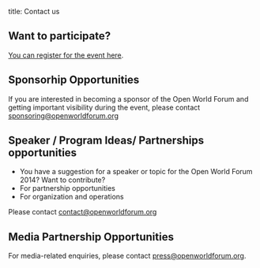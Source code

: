 title: Contact us

## Want to participate?

[You can register for the event here](/en/registration/).

## Sponsorhip Opportunities

If you are interested in becoming a sponsor of the Open World Forum and getting important visibility during the event, please contact [sponsoring@openworldforum.org][2]

## Speaker / Program Ideas/ Partnerships opportunities

* You have a suggestion for a speaker or topic for the Open World Forum 2014? Want to contribute?
* For partnership opportunities
* For organization and operations

Please contact [contact@openworldforum.org][3]

## Media Partnership Opportunities

For media-related enquiries, please contact [press@openworldforum.org][4].

 [2]: mailto:sponsoring%40openworldforum.org
 [3]: mailto:team%40openworldforum.org
 [4]: mailto:press%40openworldforum.org
